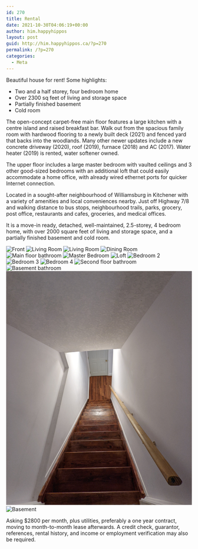 ```yaml
---
id: 270
title: Rental
date: 2021-10-30T04:06:19+00:00
author: him.happyhippos
layout: post
guid: http://him.happyhippos.ca/?p=270
permalink: /?p=270
categories:
  - Meta
---
```

Beautiful house for rent!
Some highlights:
* Two and a half storey, four bedroom home
* Over 2300 sq feet of living and storage space
* Partially finished basement
* Cold room

The open-concept carpet-free main floor features a large kitchen with a centre island and raised breakfast bar. Walk out from the spacious family room with hardwood flooring to a newly built deck (2021) and fenced yard that backs into the woodlands. Many other newer updates include a new concrete driveway (2020), roof (2019), furnace (2018) and AC (2017).  Water heater (2019) is rented, water softener owned.

The upper floor includes a large master bedroom with vaulted ceilings and 3 other good-sized bedrooms with an additional loft that could easily accommodate a home office, with already wired ethernet ports for quicker Internet connection.

Located in a sought-after neighbourhood of Williamsburg in Kitchener with a variety of amenities and local conveniences nearby. Just off Highway 7/8 and walking distance to bus stops, neighbourhood trails, parks, grocery, post office, restaurants and cafes, groceries, and
medical offices.

It is a move-in ready, detached, well-maintained, 2.5-storey, 4 bedroom home, with over 2000 square feet of living and storage space, and a partially finished basement and cold room. 

![Front](/rental/front.png)
![Living Room](/rental/living2.jpg)
![Living Room](/rental/living3.jpg)
![Dining Room](/rental/dining.jpg)
![Main floor bathroom](/rental/bathroom_main.jpg)
![Master Bedroom](/rental/master.jpg)
![Loft](/rental/loft.jpg)
![Bedroom 2](/rental/bedroom1.jpg)
![Bedroom 3](/rental/bedroom2.jpg)
![Bedroom 4](/rental/bedroom3.jpg)
![Second floor bathroom](/rental/bathroom.jpg)
![Basement bathroom](/rental/basement_bath.jpg)
![Basement](/rental/basement.jpg)
![Basement](/rental/basement2.jpg)

Asking $2800 per month, plus utilities, preferably a one year contract, moving to month-to-month lease afterwards. A credit check, guarantor, references, rental history, and income or employment verification may also be required.
